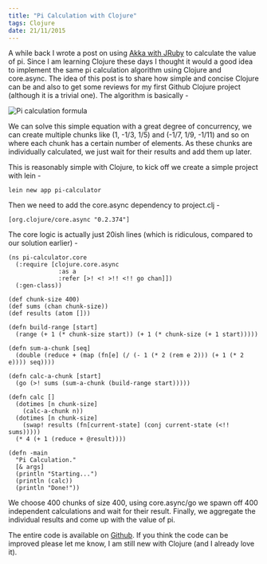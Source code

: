 ```yaml
---
title: "Pi Calculation with Clojure"
tags: Clojure
date: 21/11/2015
---
```


A while back I wrote a post on using [Akka with JRuby](http://rockyj.in/2012/09/15/akka_with_jruby.html) to calculate the value of pi. Since I am learning Clojure these days I thought it would a good idea to implement the same pi calculation algorithm using Clojure and core.async. The idea of this post is to share how simple and concise Clojure can be and also to get some reviews for my first Github Clojure project (although it is a trivial one). The algorithm is basically -

![Pi calculation formula](/images/pi-formula.png)

We can solve this simple equation with a great degree of concurrency, we can create multiple chunks like (1, -1/3, 1/5) and (-1/7, 1/9, -1/11) and so on where each chunk has a certain number of elements. As these chunks are individually calculated, we just wait for their results and add them up later.

This is reasonably simple with Clojure, to kick off we create a simple project with lein -

    lein new app pi-calculator

Then we need to add the core.async dependency to project.clj -

    [org.clojure/core.async "0.2.374"]

The core logic is actually just 20ish lines (which is ridiculous, compared to our solution earlier) -

    (ns pi-calculator.core
      (:require [clojure.core.async
                  :as a
                  :refer [>! <! >!! <!! go chan]])
      (:gen-class))

    (def chunk-size 400)
    (def sums (chan chunk-size))
    (def results (atom []))

    (defn build-range [start]
      (range (+ 1 (* chunk-size start)) (+ 1 (* chunk-size (+ 1 start)))))

    (defn sum-a-chunk [seq]
      (double (reduce + (map (fn[e] (/ (- 1 (* 2 (rem e 2))) (+ 1 (* 2 e)))) seq))))

    (defn calc-a-chunk [start]
      (go (>! sums (sum-a-chunk (build-range start)))))

    (defn calc []
      (dotimes [n chunk-size]
        (calc-a-chunk n))
      (dotimes [n chunk-size]
        (swap! results (fn[current-state] (conj current-state (<!! sums)))))
      (* 4 (+ 1 (reduce + @result))))

    (defn -main
      "Pi Calculation."
      [& args]
      (println "Starting...")
      (println (calc))
      (println "Done!"))

We choose 400 chunks of size 400, using core.async/go we spawn off 400 independent calculations and wait for their result. Finally, we aggregate the individual results and come up with the value of pi.

The entire code is available on [Github](https://github.com/rocky-jaiswal/pi-calculator). If you think the code can be improved please let me know, I am still new with Clojure (and I already love it).
